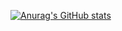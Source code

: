 [![Anurag's GitHub stats](https://github-readme-stats.vercel.app/api?username=scalambrinesouza)](https://github.com/anuraghazra/github-readme-stats)
